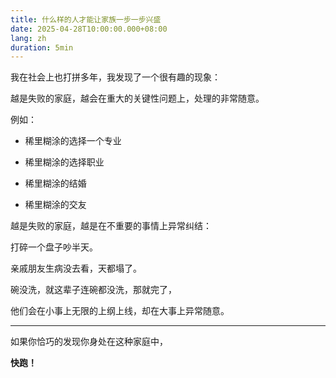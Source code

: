 ```yaml
---
title: 什么样的人才能让家族一步一步兴盛
date: 2025-04-28T10:00:00.000+08:00
lang: zh
duration: 5min
---
```


我在社会上也打拼多年，我发现了一个很有趣的现象：

越是失败的家庭，越会在重大的关键性问题上，处理的非常随意。

例如：

- 稀里糊涂的选择一个专业

- 稀里糊涂的选择职业

- 稀里糊涂的结婚

- 稀里糊涂的交友

越是失败的家庭，越是在不重要的事情上异常纠结：

打碎一个盘子吵半天。

亲戚朋友生病没去看，天都塌了。

碗没洗，就这辈子连碗都没洗，那就完了，

他们会在小事上无限的上纲上线，却在大事上异常随意。

---

如果你恰巧的发现你身处在这种家庭中，

**快跑！**
